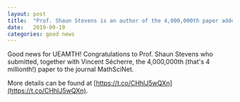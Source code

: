 ```yaml
---
layout: post
title:  "Prof. Shaun Stevens is an author of the 4,000,000th paper added to the MathSciNet"
date:   2019-09-19
categories: good news
---
```


Good news for UEAMTH!
Congratulations to Prof. Shaun Stevens who submitted, together with Vincent Sécherre, the 4,000,000th (that's 4 millionth!) paper to the journal MathSciNet.

More details can be found at [https://t.co/CHhlJ5wQXn](https://t.co/CHhlJ5wQXn).

